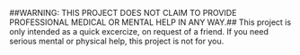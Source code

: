 ##WARNING: THIS PROJECT DOES NOT CLAIM TO PROVIDE PROFESSIONAL MEDICAL OR MENTAL HELP IN ANY WAY.##
This project is only intended as a quick excercize, on request of a friend. If you need serious mental or physical help, this project is not for you.